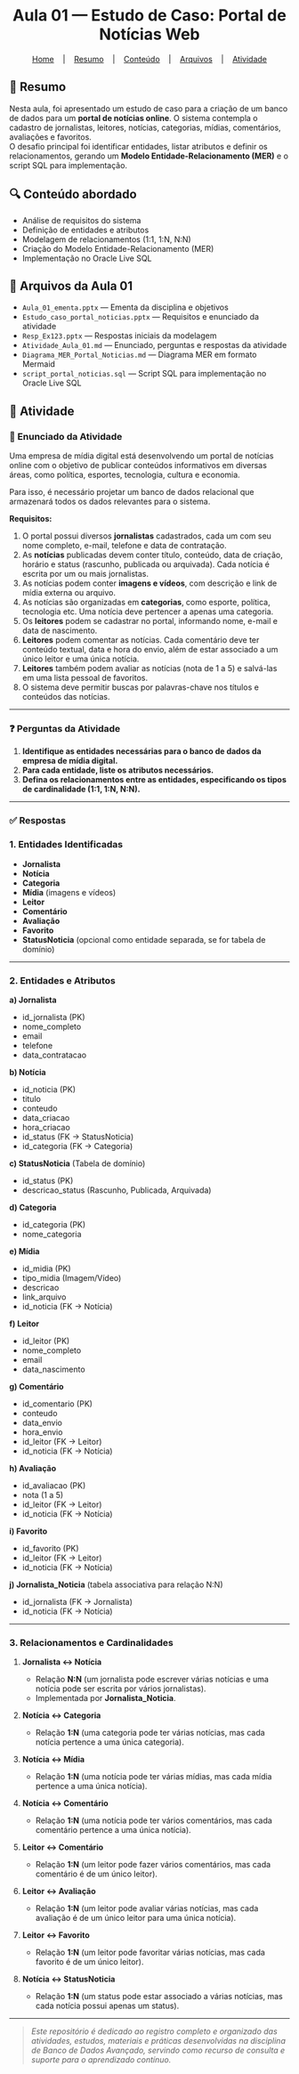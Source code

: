 <h1 align="center">Aula 01 — Estudo de Caso: Portal de Notícias Web</h1>

<p align="center">
  <a href="https://github.com/https-shini/bd-avancado" >Home</a>
  &nbsp;&nbsp;&nbsp;|&nbsp;&nbsp;&nbsp;
  <a href="#-resumo">Resumo</a>
  &nbsp;&nbsp;&nbsp;|&nbsp;&nbsp;&nbsp;
  <a href="#-conteúdo-abordado">Conteúdo</a>
    &nbsp;&nbsp;&nbsp;|&nbsp;&nbsp;&nbsp;
  <a href="#-arquivos-da-aula-01">Arquivos</a>
    &nbsp;&nbsp;&nbsp;|&nbsp;&nbsp;&nbsp;
  <a href="#-atividade">Atividade</a>
</p>

## 📜 Resumo  
Nesta aula, foi apresentado um estudo de caso para a criação de um banco de dados para um **portal de notícias online**. O sistema contempla o cadastro de jornalistas, leitores, notícias, categorias, mídias, comentários, avaliações e favoritos.  
O desafio principal foi identificar entidades, listar atributos e definir os relacionamentos, gerando um **Modelo Entidade-Relacionamento (MER)** e o script SQL para implementação.

## 🔍 Conteúdo abordado  
- Análise de requisitos do sistema  
- Definição de entidades e atributos  
- Modelagem de relacionamentos (1:1, 1:N, N:N)  
- Criação do Modelo Entidade-Relacionamento (MER)  
- Implementação no Oracle Live SQL

## 📎 Arquivos da Aula 01  
- `Aula_01_ementa.pptx` — Ementa da disciplina e objetivos  
- `Estudo_caso_portal_noticias.pptx` — Requisitos e enunciado da atividade  
- `Resp_Ex123.pptx` — Respostas iniciais da modelagem  
- `Atividade_Aula_01.md` — Enunciado, perguntas e respostas da atividade  
- `Diagrama_MER_Portal_Noticias.md` — Diagrama MER em formato Mermaid  
- `script_portal_noticias.sql` — Script SQL para implementação no Oracle Live SQL

## 📎 Atividade

### 📜 Enunciado da Atividade

Uma empresa de mídia digital está desenvolvendo um portal de notícias online com o objetivo de publicar conteúdos informativos em diversas áreas, como política, esportes, tecnologia, cultura e economia.

Para isso, é necessário projetar um banco de dados relacional que armazenará todos os dados relevantes para o sistema.

**Requisitos:**

1. O portal possui diversos **jornalistas** cadastrados, cada um com seu nome completo, e-mail, telefone e data de contratação.  
2. As **notícias** publicadas devem conter título, conteúdo, data de criação, horário e status (rascunho, publicada ou arquivada). Cada notícia é escrita por um ou mais jornalistas.  
3. As notícias podem conter **imagens e vídeos**, com descrição e link de mídia externa ou arquivo.  
4. As notícias são organizadas em **categorias**, como esporte, política, tecnologia etc. Uma notícia deve pertencer a apenas uma categoria.  
5. Os **leitores** podem se cadastrar no portal, informando nome, e-mail e data de nascimento.  
6. **Leitores** podem comentar as notícias. Cada comentário deve ter conteúdo textual, data e hora do envio, além de estar associado a um único leitor e uma única notícia.  
7. **Leitores** também podem avaliar as notícias (nota de 1 a 5) e salvá-las em uma lista pessoal de favoritos.  
8. O sistema deve permitir buscas por palavras-chave nos títulos e conteúdos das notícias.

---

### ❓ Perguntas da Atividade

1. **Identifique as entidades necessárias para o banco de dados da empresa de mídia digital.**  
2. **Para cada entidade, liste os atributos necessários.**  
3. **Defina os relacionamentos entre as entidades, especificando os tipos de cardinalidade (1:1, 1:N, N:N).**

---

### ✅ Respostas

### 1. Entidades Identificadas

- **Jornalista**
- **Notícia**
- **Categoria**
- **Mídia** (imagens e vídeos)
- **Leitor**
- **Comentário**
- **Avaliação**
- **Favorito**
- **StatusNoticia** (opcional como entidade separada, se for tabela de domínio)

---

### 2. Entidades e Atributos

**a) Jornalista**  
- id_jornalista (PK)  
- nome_completo  
- email  
- telefone  
- data_contratacao  

**b) Notícia**  
- id_noticia (PK)  
- titulo  
- conteudo  
- data_criacao  
- hora_criacao  
- id_status (FK → StatusNoticia)  
- id_categoria (FK → Categoria)  

**c) StatusNoticia** (Tabela de domínio)  
- id_status (PK)  
- descricao_status (Rascunho, Publicada, Arquivada)  

**d) Categoria**  
- id_categoria (PK)  
- nome_categoria  

**e) Mídia**  
- id_midia (PK)  
- tipo_midia (Imagem/Vídeo)  
- descricao  
- link_arquivo  
- id_noticia (FK → Notícia)  

**f) Leitor**  
- id_leitor (PK)  
- nome_completo  
- email  
- data_nascimento  

**g) Comentário**  
- id_comentario (PK)  
- conteudo  
- data_envio  
- hora_envio  
- id_leitor (FK → Leitor)  
- id_noticia (FK → Notícia)  

**h) Avaliação**  
- id_avaliacao (PK)  
- nota (1 a 5)  
- id_leitor (FK → Leitor)  
- id_noticia (FK → Notícia)  

**i) Favorito**  
- id_favorito (PK)  
- id_leitor (FK → Leitor)  
- id_noticia (FK → Notícia)  

**j) Jornalista_Noticia** (tabela associativa para relação N:N)  
- id_jornalista (FK → Jornalista)  
- id_noticia (FK → Notícia)  



---

### 3. Relacionamentos e Cardinalidades

1. **Jornalista ↔ Notícia**  
   - Relação **N:N** (um jornalista pode escrever várias notícias e uma notícia pode ser escrita por vários jornalistas).  
   - Implementada por **Jornalista_Noticia**.

2. **Notícia ↔ Categoria**  
   - Relação **1:N** (uma categoria pode ter várias notícias, mas cada notícia pertence a uma única categoria).

3. **Notícia ↔ Mídia**  
   - Relação **1:N** (uma notícia pode ter várias mídias, mas cada mídia pertence a uma única notícia).

4. **Notícia ↔ Comentário**  
   - Relação **1:N** (uma notícia pode ter vários comentários, mas cada comentário pertence a uma única notícia).

5. **Leitor ↔ Comentário**  
   - Relação **1:N** (um leitor pode fazer vários comentários, mas cada comentário é de um único leitor).

6. **Leitor ↔ Avaliação**  
   - Relação **1:N** (um leitor pode avaliar várias notícias, mas cada avaliação é de um único leitor para uma única notícia).

7. **Leitor ↔ Favorito**  
   - Relação **1:N** (um leitor pode favoritar várias notícias, mas cada favorito é de um único leitor).

8. **Notícia ↔ StatusNoticia**  
   - Relação **1:N** (um status pode estar associado a várias notícias, mas cada notícia possui apenas um status).

<!--

### Diagrama MER - Portal de Notícias

```mermaid
erDiagram
    Jornalista {
        int id_jornalista PK
        string nome_completo
        string email
        string telefone
        date data_contratacao
    }
    Noticia {
        int id_noticia PK
        string titulo
        string conteudo
        date data_criacao
        time hora_criacao
        int id_status FK
        int id_categoria FK
    }
    StatusNoticia {
        int id_status PK
        string descricao_status
    }
    Categoria {
        int id_categoria PK
        string nome_categoria
    }
    Midia {
        int id_midia PK
        string tipo_midia
        string descricao
        string link_arquivo
        int id_noticia FK
    }
    Leitor {
        int id_leitor PK
        string nome_completo
        string email
        date data_nascimento
    }
    Comentario {
        int id_comentario PK
        string conteudo
        date data_envio
        time hora_envio
        int id_leitor FK
        int id_noticia FK
    }
    Avaliacao {
        int id_avaliacao PK
        int nota
        int id_leitor FK
        int id_noticia FK
    }
    Favorito {
        int id_favorito PK
        int id_leitor FK
        int id_noticia FK
    }
    Jornalista_Noticia {
        int id_jornalista FK
        int id_noticia FK
    }

    Jornalista ||--o{ Jornalista_Noticia : escreve
    Noticia ||--o{ Jornalista_Noticia : "é escrita por"
    Categoria ||--o{ Noticia : "possui"
    StatusNoticia ||--o{ Noticia : "tem"
    Noticia ||--o{ Midia : "contém"
    Noticia ||--o{ Comentario : "recebe"
    Leitor ||--o{ Comentario : "faz"
    Leitor ||--o{ Avaliacao : "avalia"
    Noticia ||--o{ Avaliacao : "é avaliada"
    Leitor ||--o{ Favorito : "favorita"
    Noticia ||--o{ Favorito : "é favoritada"
```

-->

---

> *Este repositório é dedicado ao registro completo e organizado das atividades, estudos, materiais e práticas desenvolvidas na disciplina de Banco de Dados Avançado, servindo como recurso de consulta e suporte para o aprendizado contínuo.*
